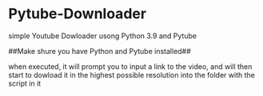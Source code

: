 # Pytube-Downloader
simple Youtube Dowloader usong Python 3.9 and Pytube

##Make shure you have Python and Pytube installed##

when executed, it will prompt you to input a link to the video,
and will then start to dowload it in the highest possible resolution into the folder with the script in it
